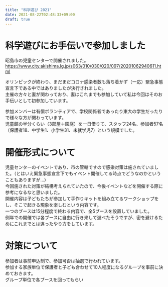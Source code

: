 ```yaml
---
title: "科学遊び 2021"
date: 2021-08-22T02:48:33+09:00
draft: true
---
```


# 科学遊びにお手伝いで参加しました
昭島市の児童センターで開催されました。  
https://www.city.akishima.lg.jp/s063/010/030/020/097/20201062940611.html

オリンピックが終わり、まだまだコロナ感染者数も落ち着かず（一応）緊急事態宣言下である中ではありましたが決行されました。  
主催の方々と妻が関わっており、妻はこれまでも参加していて私は今回はそのお手伝いとして初参加しています。

参加メンバーは有償ボランティアで、学校関係者であったり東大の学生だったりで様々な方が関わっています。  
児童館の半分くらい（3部屋＋園庭）を一日借りて、スタッフ24名、参加者57名（保護者18、中学生1、小学生31、未就学児7）という規模でした。

# 開催形式について
児童センターのイベントであり、市の管轄ですので感染対策は施されていました。（とはいえ緊急事態宣言下でもイベント開催してる時点でどうなのかということもありますが…）  
今回施された対策が結構考えられていたので、今後イベントなどを開催する際に参考になるなと思いました。  
開催内容は子どもたちが参加して手作りキットを組み立てるワークショップをし、そこで起きる現象を楽しむという内容です。  
一つのブースは15分程度で終わる内容で、全5ブースを設置していました。  
例年での開催では各ブースに自由に行き来して遊べたそうですが、密を避けるためにこれまでとは違ったやり方をしています。

# 対策について
参加者は事前申込制で、参加可否は抽選で行われています。  
参加する家族単位で保護者と子ども合わせて10人程度になるグループを事前に決めておきます。  
グループ単位で各ブースを回ってもらい
